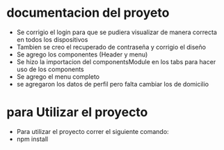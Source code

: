 # documentacion del proyeto
- Se corrigio el login para que se pudiera visualizar de manera correcta en todos los dispositivos
- Tambien se creo el recuperado de contraseña y corrigio el diseño
- Se agrego los componentes (Header y menu)
- Se hizo la importacion del componentsModule en los tabs para hacer uso de los components
- Se agrego el menu completo
- se agregaron los datos de perfil pero falta cambiar los de domicilio

# para Utilizar el proyecto
- Para utilizar el proyecto correr el siguiente comando:
- npm install
